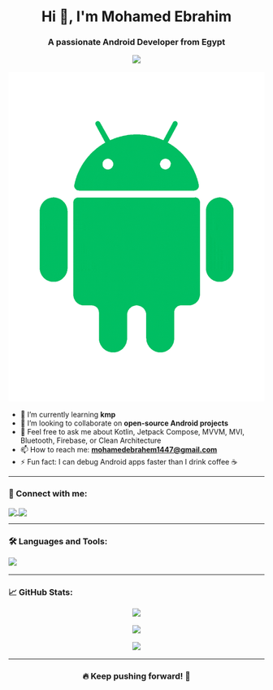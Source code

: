<h1 align="center">Hi 👋, I'm Mohamed Ebrahim</h1>
<h3 align="center">A passionate Android Developer from Egypt</h3>

<p align="center">
  <img src="https://readme-typing-svg.herokuapp.com/?lines=Android+Developer;Kotlin+Expert;Clean+Architecture+Enthusiast;Firebase+Lover;Open+Source+Contributor&center=true&width=500&height=45" />
</p>
<p align="center">
<img 
  src="https://github.com/mohamedebrahem13/mohamedebrahem13/blob/main/assets/AndroidAnimation.gif?raw=true" 
  width="600" 
  alt="Android Animation" />
</p>

- 🌱 I’m currently learning **kmp**
- 👯 I’m looking to collaborate on **open-source Android projects**
- 💬 Feel free to ask me about Kotlin, Jetpack Compose, MVVM, MVI, Bluetooth, Firebase, or Clean Architecture
- 📫 How to reach me: **mohamedebrahem1447@gmail.com**
- ⚡ Fun fact: I can debug Android apps faster than I drink coffee ☕

---
<h3 align="left">📱 Connect with me:</h3>
<p align="left">
  <a href="https://www.linkedin.com/in/mohamed-ebrahim13/ " target="_blank">
    <img align="center" src="https://img.shields.io/badge/LinkedIn-blue?style=flat&logo=linkedin" />
  </a>
  
  <a href="https://github.com/mohamedebrahem13" target="_blank">
    <img align="center" src="https://img.shields.io/badge/GitHub-100000?style=flat&logo=github&logoColor=white" />
  </a>
</p>

---

<h3 align="left">🛠 Languages and Tools:</h3>
<p align="left">
  <img src="https://skillicons.dev/icons?i=kotlin,androidstudio,firebase,git,github,figma,gradle,idea" />
</p>

---

<h3 align="left">📈 GitHub Stats:</h3>
<p align="center">
  <img src="https://github-readme-stats.vercel.app/api?username=mohamedebrahem13&show_icons=true&theme=tokyonight&hide_title=true&count_private=true" />
</p>

<p align="center">
  <img src="https://streak-stats.demolab.com?user=mohamedebrahem13&theme=tokyonight" />
</p>

<p align="center">
  <img src="https://github-readme-stats.vercel.app/api/top-langs/?username=mohamedebrahem13&layout=compact&theme=tokyonight&hide=html,css" />
</p>

---

<h3 align="center">🔥 Keep pushing forward! 🚀</h3>
